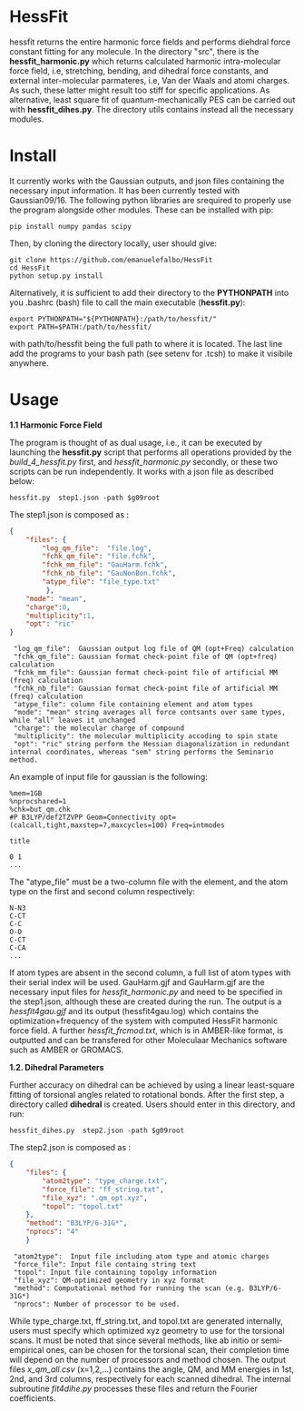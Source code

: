 # HessFit

hessfit returns the entire harmonic force fields and performs diehdral force constant fitting for any molecule. 
In the directory "src", there is the **hessfit_harmonic.py** which returns calculated harmonic intra-molecular force field, i.e, stretching, bending, and dihedral force constants, and external inter-molecular parmateres, i.e, Van der Waals and atomi charges. As such, these latter might result too stiff for specific applications. 
As alternative, least square fit of quantum-mechanically PES can be carried out with **hessfit_dihes.py**. 
The directory utils contains instead all the necessary modules.

# Install

It currently works with the Gaussian outputs, and json files containing the necessary input information. It has been currently tested with Gaussian09/16. 
The following python libraries are srequired to properly use the program alongside other modules. These can be installed with pip:
```
pip install numpy pandas scipy
```
Then, by cloning the directory locally, user should give:
```
git clone https://github.com/emanuelefalbo/HessFit
cd HessFit
python setup.py install
```
Alternatively, it is sufficient to add their directory to the **PYTHONPATH** into you .bashrc (bash) file to call the main executable (**hessfit.py**):
```
export PYTHONPATH="${PYTHONPATH}:/path/to/hessfit/"
export PATH=$PATH:/path/to/hessfit/
```
with path/to/hessfit being the full path to where it is located. 
The last line add the programs to your bash path (see setenv for .tcsh) to make it visibile anywhere.

# Usage 

**1.1 Harmonic Force Field**

The program is thought of as dual usage, i.e., it can be executed by launching the **hessfit.py** script that performs all 
operations provided by the *build_4_hessfit.py* first, and *hessfit_harmonic.py* secondly, or these two scripts can be run independently.
It works with a json file as described below:

```
hessfit.py  step1.json -path $g09root
```

The step1.json is composed as :

```json
{
    "files": {
        "log_qm_file":  "file.log",
        "fchk_qm_file": "file.fchk",
        "fchk_mm_file": "GauHarm.fchk",
        "fchk_nb_file": "GauNonBon.fchk",
        "atype_file": "file_type.txt"
         },
    "mode": "mean",
    "charge":0,
    "multiplicity":1,
    "opt": "ric"
}
```

```
 "log_qm_file":  Gaussian output log file of QM (opt+Freq) calculation
 "fchk_qm_file": Gaussian format check-point file of QM (opt+freq) calculation
 "fchk_mm_file": Gaussian format check-point file of artificial MM (freq) calculation
 "fchk_nb_file": Gaussian format check-point file of artificial MM (freq) calculation
 "atype_file": column file containing element and atom types
 "mode": "mean" string averages all force contsants over same types, while "all" leaves it unchanged
 "charge": the molecular charge of compound
 "multiplicity": the molecular multiplicity accoding to spin state
 "opt": "ric" string perform the Hessian diagonalization in redundant internal coordinates, whereas "sem" string performs the Seminario method.

```
An example of input file for gaussian is the following:
```
%mem=1GB
%nprocshared=1
%chk=but_qm.chk
#P B3LYP/def2TZVPP Geom=Connectivity opt=(calcall,tight,maxstep=7,maxcycles=100) Freq=intmodes

title

0 1
...

```

The "atype_file" must be a two-column file with the element, and the atom type on the first and second column respectively: 

```
N-N3
C-CT
C-C 
O-O 
C-CT
C-CA
...
```

If atom types are absent in the second column, a full list of atom types with their serial index will be used.
GauHarm.gjf and GauHarm.gjf are the necessary input files for *hessfit_harmonic.py* and need to be specified in the step1.json, although these are created during the run.
The output is a *hessfit4gau.gjf* and its output (hessfit4gau.log) which contains the optimization+frequency of the system with computed HessFit harmonic force field. 
A further *hessfit_frcmod.txt*, which is in AMBER-like format,  is outputted and can be transfered for other Moleculaar Mechanics software such as AMBER or GROMACS.


**1.2. Dihedral Parameters**

Further accuracy on dihedral can be achieved by using a linear least-square fitting of torsional angles related to rotational bonds.
After the first step, a directory called **dihedral** is created. Users should enter in this directory, and run: 


```
hessfit_dihes.py  step2.json -path $g09root
```

The step2.json is composed as :

```json
{
    "files": {
        "atom2type": "type_charge.txt",
        "force_file": "ff_string.txt",
        "file_xyz": ".qm_opt.xyz",
        "topol": "topol.txt"
    },
    "method": "B3LYP/6-31G*",
    "nprocs": "4"
    }
```


```
 "atom2type":  Input file including atom type and atomic charges
 "force_file": Input file containg string text 
 "topol": Input file containing topolgy information 
 "file_xyz": QM-optimized geometry in xyz format 
 "method": Computational method for running the scan (e.g. B3LYP/6-31G*)
 "nprocs": Number of processor to be used. 

```

While type_charge.txt, ff_string.txt, and topol.txt are generated internally, users must specify which optimized xyz geometry to use for the torsional scans.
It must be noted that since several methods, like ab initio or semi-empirical ones, can be chosen for the torsional scan, their completion time will depend on the number of processors and method chosen. The output files *x_qm_all.csv* (x=1,2,...) contains the angle, QM, and MM energies in 1st, 2nd, and 3rd columns, respectively for each scanned dihedral. The internal subroutine *fit4dihe.py* processes these files and return the Fourier coefficients. 



